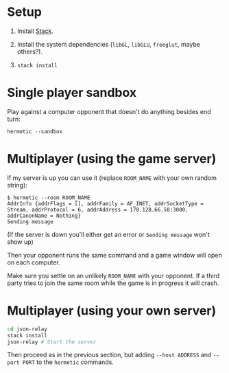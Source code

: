 # Setup

1. Install [Stack](https://haskellstack.org/).

2. Install the system dependencies (`libGL`, `libGLU`, `freeglut`, maybe others?).

3. `stack install`

# Single player sandbox

Play against a computer opponent that doesn't do anything besides end turn:

`hermetic --sandbox`

# Multiplayer (using the game server)

If my server is up you can use it (replace `ROOM_NAME` with your own random string):
```
$ hermetic --room ROOM_NAME
AddrInfo {addrFlags = [], addrFamily = AF_INET, addrSocketType = Stream, addrProtocol = 6, addrAddress = 178.128.66.50:3000, addrCanonName = Nothing}
Sending message
```

(If the server is down you'll either get an error or `Sending message` won't show up)

Then your opponent runs the same command and a game window will open on each computer.

Make sure you settle on an unlikely `ROOM_NAME` with your opponent. If a third party tries to join the same room while the game is in progress it will crash.

# Multiplayer (using your own server)

```sh
cd json-relay
stack install
json-relay # Start the server
```

Then proceed as in the previous section, but adding `--host ADDRESS` and `--port PORT` to the `hermetic` commands.
